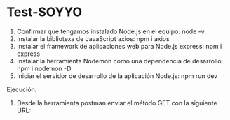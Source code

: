 # Test-SOYYO

1. Confirmar que tengamos instalado Node.js en el equipo: node -v
2. Instalar la bibliotexa de JavaScript axios: npm i axios
3. Instalar el framework de aplicaciones web para Node.js express: npm i express
4. Instalar la herramienta Nodemon como una dependencia de desarrollo: npm i nodemon -D
5. Iniciar el servidor de desarrollo de la aplicación Node.js: npm run dev

Ejecución:

1. Desde la herramienta postman enviar el método GET con la siguiente URL:

